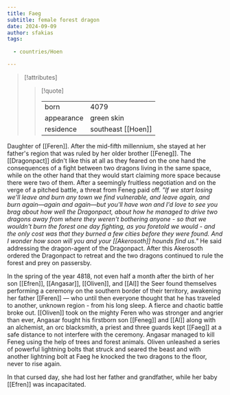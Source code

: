 ```yaml
---
title: Faeg
subtitle: female forest dragon
date: 2024-09-09
author: sfakias
tags:
  
  - countries/Hoen

---
```

> [!attributes]
> 
> > [!quote]
> >
> > | | |
> > | --- | --- |
> > | born | 4079 |
> > | appearance | green skin |
> > | residence | southeast [[Hoen]] |

Daughter of [[Feren]]. After the mid-fifth millennium, she stayed at her father's region that was ruled by her older brother [[Feneg]]. The [[Dragonpact]] didn't like this at all as they feared on the one hand the consequences of a fight between two dragons living in the same space, while on the other hand that they would start claiming more space because there were two of them. After a seemingly fruitless negotiation and on the verge of a pitched battle, a threat from Feneg paid off. _"If we start losing we'll leave and burn any town we find vulnerable, and leave again, and burn again—again and again—but you'll have won and I'd love to see you brag about how well the Dragonpact, about how he managed to drive two dragons away from where they weren't bothering anyone - so that we wouldn't burn the forest one day fighting, as you foretold we would - and the only cost was that they burned a few cities before they were found. And I wonder how soon will you and your [[Akerosoth]] hounds find us."_ He said addressing the dragon-agent of the Dragonpact. After this Akerosoth ordered the Dragonpact to retreat and the two dragons continued to rule the forest and prey on passersby.

In the spring of the year 4818, not even half a month after the birth of her son [[Efren]], [[Angasar]], [[Oliven]], and [[Al]] the Seer found themselves performing a ceremony on the southern border of their territory, awakening her father [[Feren]] — who until then everyone thought that he has traveled to another, unknown region - from his long sleep. A fierce and chaotic battle broke out. [[Oliven]] took on the mighty Feren who was stronger and angrier than ever, Angasar fought his firstborn son [[Feneg]] and [[Al]] along with an alchemist, an orc blacksmith, a priest and three guards kept [[Faeg]] at a safe distance to not interfere with the ceremony. Angasar managed to kill Feneg using the help of trees and forest animals. Oliven unleashed a series of powerful lightning bolts that struck and seared the beast and with another lightning bolt at Faeg he knocked the two dragons to the floor, never to rise again.

In that cursed day, she had lost her father and grandfather, while her baby [[Efren]] was incapacitated.
